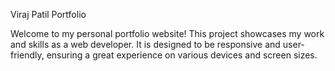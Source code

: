 Viraj Patil Portfolio


Welcome to my personal portfolio website! This project showcases my work and skills as a web developer. It is designed to be responsive and user-friendly, ensuring a great experience on various devices and screen sizes.
